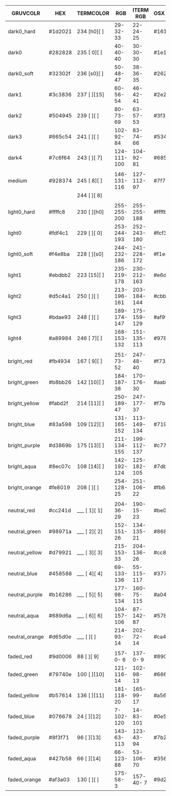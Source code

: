 | GRUVCOLR       | HEX     | TERMCOLOR    | RGB         | ITERM RGB   | OSX HEX |
| -------------- | ------- | ------------ | ----------- | ----------- | ------- |
| dark0_hard     | #1d2021 | 234 [h0][  ] |  29- 32- 33 |  22- 24- 25 | #161819 |
| dark0          | #282828 | 235 [ 0][  ] |  40- 40- 40 |  30- 30- 30 | #1e1e1e |
| dark0_soft     | #32302f | 236 [s0][  ] |  50- 48- 47 |  38- 36- 35 | #262423 |
| dark1          | #3c3836 | 237 [  ][15] |  60- 56- 54 |  46- 42- 41 | #2e2a29 |
| dark2          | #504945 | 239 [  ][  ] |  80- 73- 69 |  63- 57- 53 | #3f3935 |
| dark3          | #665c54 | 241 [  ][  ] | 102- 92- 84 |  83- 74- 66 | #534a42 |
| dark4          | #7c6f64 | 243 [  ][ 7] | 124-111-100 | 104- 92- 81 | #685c51 |
|                |         |              |             |             |         |
| medium         | #928374 | 245 [ 8][  ] | 146-131-116 | 127-112- 97 | #7f7061 |
|                |         | 244 [  ][ 8] |             |             |         |
|                |         |              |             |             |         |
| light0_hard    | #ffffc8 | 230 [  ][h0] | 255-255-200 | 255-255-188 | #ffffbc |
| light0         | #fdf4c1 | 229 [  ][ 0] | 253-244-193 | 252-243-180 | #fcf3b4 |
| light0_soft    | #f4e8ba | 228 [  ][s0] | 244-232-186 | 241-228-172 | #f1e4ac |
| light1         | #ebdbb2 | 223 [15][  ] | 235-219-178 | 230-212-163 | #e6d4a3 |
| light2         | #d5c4a1 | 250 [  ][  ] | 213-196-161 | 203-184-144 | #cbb890 |
| light3         | #bdae93 | 248 [  ][  ] | 189-174-147 | 175-159-129 | #af9f81 |
| light4         | #a89984 | 246 [ 7][  ] | 168-153-132 | 151-135-113 | #978771 |
|                |         |              |             |             |         |
| bright_red     | #fb4934 | 167 [ 9][  ] | 251- 73- 52 | 247- 48- 40 | #f73028 |
| bright_green   | #b8bb26 | 142 [10][  ] | 184-187- 38 | 170-176- 30 | #aab01e |
| bright_yellow  | #fabd2f | 214 [11][  ] | 250-189- 47 | 247-177- 37 | #f7b125 |
| bright_blue    | #83a598 | 109 [12][  ] | 131-165-152 | 113-149-134 | #719586 |
| bright_purple  | #d3869b | 175 [13][  ] | 211-134-155 | 199-112-137 | #c77089 |
| bright_aqua    | #8ec07c | 108 [14][  ] | 142-192-124 | 125-182-105 | #7db669 |
| bright_orange  | #fe8019 | 208 [  ][  ] | 254-128- 25 | 251-106- 22 | #fb6a16 |
|                |         |              |             |             |         |
| neutral_red    | #cc241d | ___ [ 1][ 1] | 204- 36- 29 | 190- 15- 23 | #be0f17 |
| neutral_green  | #98971a | ___ [ 2][ 2] | 152-151- 26 | 134-135- 21 | #868715 |
| neutral_yellow | #d79921 | ___ [ 3][ 3] | 215-153- 33 | 204-136- 26 | #cc881a |
| neutral_blue   | #458588 | ___ [ 4][ 4] |  69-133-136 |  55-115-117 | #377375 |
| neutral_purple | #b16286 | ___ [ 5][ 5] | 177- 98-134 | 160- 75-115 | #a04b73 |
| neutral_aqua   | #689d6a | ___ [ 6][ 6] | 104-157-106 |  87-142- 87 | #578e57 |
| neutral_orange | #d65d0e | ___ [  ][  ] | 214- 93- 14 | 202- 72- 14 | #ca480e |
|                |         |              |             |             |         |
| faded_red      | #9d0006 |  88 [  ][ 9] | 157-  0-  6 | 137-  0-  9 | #890009 |
| faded_green    | #79740e | 100 [  ][10] | 121-116- 14 | 102- 98- 13 | #66620d |
| faded_yellow   | #b57614 | 136 [  ][11] | 181-118- 20 | 165- 99- 17 | #a56311 |
| faded_blue     | #076678 |  24 [  ][12] |   7-102-120 |  14- 83-101 | #0e5365 |
| faded_purple   | #8f3f71 |  96 [  ][13] | 143- 63-113 | 123- 43- 94 | #7b2b5e |
| faded_aqua     | #427b58 |  66 [  ][14] |  66-123- 88 |  53-106- 70 | #356a46 |
| faded_orange   | #af3a03 | 130 [  ][  ] | 175- 58-  3 | 157- 40-  7 | #9d2807 |

